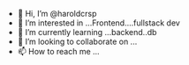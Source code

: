 - 👋 Hi, I’m @haroldcrsp
- 👀 I’m interested in ...Frontend....fullstack dev
- 🌱 I’m currently learning ...backend..db
- 💞️ I’m looking to collaborate on ...
- 📫 How to reach me ...

<!---
haroldcrsp/haroldcrsp is a ✨ special ✨ repository because its `README.md` (this file) appears on your GitHub profile.
You can click the Preview link to take a look at your changes.
--->
